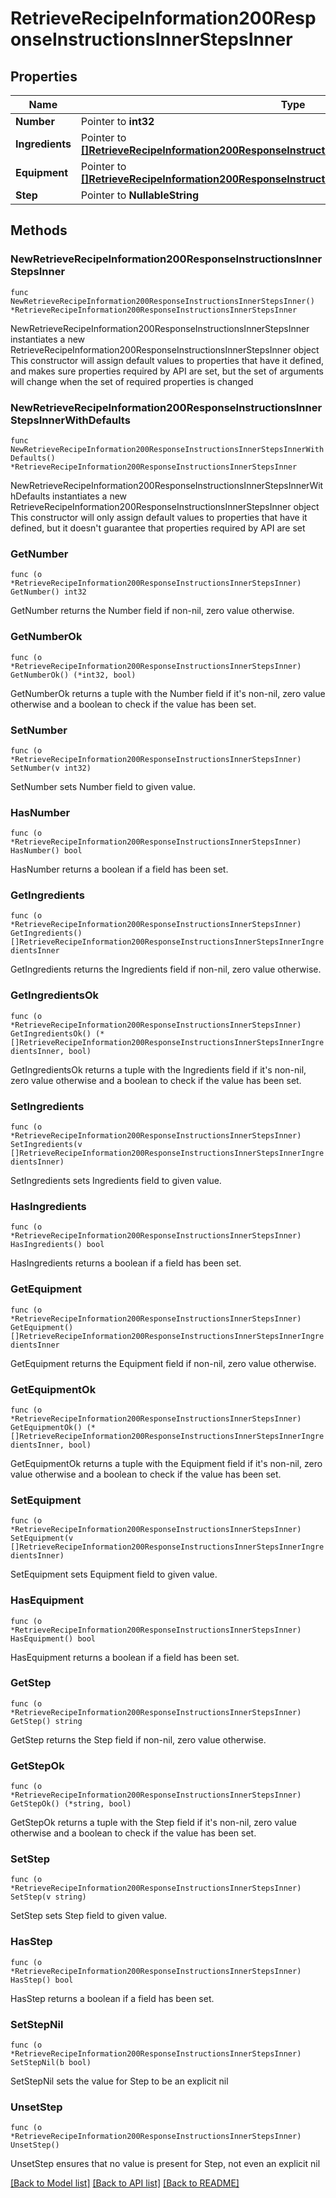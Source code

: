 # RetrieveRecipeInformation200ResponseInstructionsInnerStepsInner

## Properties

Name | Type | Description | Notes
------------ | ------------- | ------------- | -------------
**Number** | Pointer to **int32** |  | [optional] 
**Ingredients** | Pointer to [**[]RetrieveRecipeInformation200ResponseInstructionsInnerStepsInnerIngredientsInner**](RetrieveRecipeInformation200ResponseInstructionsInnerStepsInnerIngredientsInner.md) |  | [optional] 
**Equipment** | Pointer to [**[]RetrieveRecipeInformation200ResponseInstructionsInnerStepsInnerIngredientsInner**](RetrieveRecipeInformation200ResponseInstructionsInnerStepsInnerIngredientsInner.md) |  | [optional] 
**Step** | Pointer to **NullableString** |  | [optional] 

## Methods

### NewRetrieveRecipeInformation200ResponseInstructionsInnerStepsInner

`func NewRetrieveRecipeInformation200ResponseInstructionsInnerStepsInner() *RetrieveRecipeInformation200ResponseInstructionsInnerStepsInner`

NewRetrieveRecipeInformation200ResponseInstructionsInnerStepsInner instantiates a new RetrieveRecipeInformation200ResponseInstructionsInnerStepsInner object
This constructor will assign default values to properties that have it defined,
and makes sure properties required by API are set, but the set of arguments
will change when the set of required properties is changed

### NewRetrieveRecipeInformation200ResponseInstructionsInnerStepsInnerWithDefaults

`func NewRetrieveRecipeInformation200ResponseInstructionsInnerStepsInnerWithDefaults() *RetrieveRecipeInformation200ResponseInstructionsInnerStepsInner`

NewRetrieveRecipeInformation200ResponseInstructionsInnerStepsInnerWithDefaults instantiates a new RetrieveRecipeInformation200ResponseInstructionsInnerStepsInner object
This constructor will only assign default values to properties that have it defined,
but it doesn't guarantee that properties required by API are set

### GetNumber

`func (o *RetrieveRecipeInformation200ResponseInstructionsInnerStepsInner) GetNumber() int32`

GetNumber returns the Number field if non-nil, zero value otherwise.

### GetNumberOk

`func (o *RetrieveRecipeInformation200ResponseInstructionsInnerStepsInner) GetNumberOk() (*int32, bool)`

GetNumberOk returns a tuple with the Number field if it's non-nil, zero value otherwise
and a boolean to check if the value has been set.

### SetNumber

`func (o *RetrieveRecipeInformation200ResponseInstructionsInnerStepsInner) SetNumber(v int32)`

SetNumber sets Number field to given value.

### HasNumber

`func (o *RetrieveRecipeInformation200ResponseInstructionsInnerStepsInner) HasNumber() bool`

HasNumber returns a boolean if a field has been set.

### GetIngredients

`func (o *RetrieveRecipeInformation200ResponseInstructionsInnerStepsInner) GetIngredients() []RetrieveRecipeInformation200ResponseInstructionsInnerStepsInnerIngredientsInner`

GetIngredients returns the Ingredients field if non-nil, zero value otherwise.

### GetIngredientsOk

`func (o *RetrieveRecipeInformation200ResponseInstructionsInnerStepsInner) GetIngredientsOk() (*[]RetrieveRecipeInformation200ResponseInstructionsInnerStepsInnerIngredientsInner, bool)`

GetIngredientsOk returns a tuple with the Ingredients field if it's non-nil, zero value otherwise
and a boolean to check if the value has been set.

### SetIngredients

`func (o *RetrieveRecipeInformation200ResponseInstructionsInnerStepsInner) SetIngredients(v []RetrieveRecipeInformation200ResponseInstructionsInnerStepsInnerIngredientsInner)`

SetIngredients sets Ingredients field to given value.

### HasIngredients

`func (o *RetrieveRecipeInformation200ResponseInstructionsInnerStepsInner) HasIngredients() bool`

HasIngredients returns a boolean if a field has been set.

### GetEquipment

`func (o *RetrieveRecipeInformation200ResponseInstructionsInnerStepsInner) GetEquipment() []RetrieveRecipeInformation200ResponseInstructionsInnerStepsInnerIngredientsInner`

GetEquipment returns the Equipment field if non-nil, zero value otherwise.

### GetEquipmentOk

`func (o *RetrieveRecipeInformation200ResponseInstructionsInnerStepsInner) GetEquipmentOk() (*[]RetrieveRecipeInformation200ResponseInstructionsInnerStepsInnerIngredientsInner, bool)`

GetEquipmentOk returns a tuple with the Equipment field if it's non-nil, zero value otherwise
and a boolean to check if the value has been set.

### SetEquipment

`func (o *RetrieveRecipeInformation200ResponseInstructionsInnerStepsInner) SetEquipment(v []RetrieveRecipeInformation200ResponseInstructionsInnerStepsInnerIngredientsInner)`

SetEquipment sets Equipment field to given value.

### HasEquipment

`func (o *RetrieveRecipeInformation200ResponseInstructionsInnerStepsInner) HasEquipment() bool`

HasEquipment returns a boolean if a field has been set.

### GetStep

`func (o *RetrieveRecipeInformation200ResponseInstructionsInnerStepsInner) GetStep() string`

GetStep returns the Step field if non-nil, zero value otherwise.

### GetStepOk

`func (o *RetrieveRecipeInformation200ResponseInstructionsInnerStepsInner) GetStepOk() (*string, bool)`

GetStepOk returns a tuple with the Step field if it's non-nil, zero value otherwise
and a boolean to check if the value has been set.

### SetStep

`func (o *RetrieveRecipeInformation200ResponseInstructionsInnerStepsInner) SetStep(v string)`

SetStep sets Step field to given value.

### HasStep

`func (o *RetrieveRecipeInformation200ResponseInstructionsInnerStepsInner) HasStep() bool`

HasStep returns a boolean if a field has been set.

### SetStepNil

`func (o *RetrieveRecipeInformation200ResponseInstructionsInnerStepsInner) SetStepNil(b bool)`

 SetStepNil sets the value for Step to be an explicit nil

### UnsetStep
`func (o *RetrieveRecipeInformation200ResponseInstructionsInnerStepsInner) UnsetStep()`

UnsetStep ensures that no value is present for Step, not even an explicit nil

[[Back to Model list]](../README.md#documentation-for-models) [[Back to API list]](../README.md#documentation-for-api-endpoints) [[Back to README]](../README.md)


